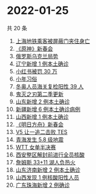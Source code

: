 # 2022-01-25

共 20 条

<!-- BEGIN ZHIHUSEARCH -->
<!-- 最后更新时间 Tue Jan 25 2022 12:14:32 GMT+0800 (China Standard Time) -->
1. [上海地铁乘客被屏蔽门夹住身亡](https://www.zhihu.com/search?q=上海地铁)
1. [《原神》新春会](https://www.zhihu.com/search?q=原神)
1. [俄罗斯乌克兰局势](https://www.zhihu.com/search?q=俄罗斯乌克兰)
1. [辽宁新增 1 例本土确诊](https://www.zhihu.com/search?q=辽宁新增)
1. [小红书被罚 30 万](https://www.zhihu.com/search?q=小红书)
1. [小年习俗](https://www.zhihu.com/search?q=小年)
1. [冬奥人员海关复检阳性 39 人](https://www.zhihu.com/search?q=冬奥人员复检阳性)
1. [鬼灭之刃第二季更新](https://www.zhihu.com/search?q=鬼灭之刃)
1. [山东新增 2 例本土确诊](https://www.zhihu.com/search?q=山东新增)
1. [新疆新增 6 例本土确诊病例](https://www.zhihu.com/search?q=新疆疫情)
1. [山西新增 1 例本土确诊](https://www.zhihu.com/search?q=山西新增)
1. [《明日方舟》新春会](https://www.zhihu.com/search?q=明日方舟)
1. [V5 让一追二击败 TES](https://www.zhihu.com/search?q=tes)
1. [青海发生 5.8 级地震](https://www.zhihu.com/search?q=青海地震)
1. [WTT 女单半决赛](https://www.zhihu.com/search?q=wtt)
1. [西安整区解封前进行全员核酸](https://www.zhihu.com/search?q=西安解封)
1. [詹姆斯 33+11 湖人负热火](https://www.zhihu.com/search?q=湖人)
1. [山东济南新增 2 例本土确诊](https://www.zhihu.com/search?q=山东疫情)
1. [山西发现 1 例核酸阳性人员](https://www.zhihu.com/search?q=山西疫情)
1. [广东珠海新增 2 例确诊](https://www.zhihu.com/search?q=广东疫情)
<!-- END ZHIHUSEARCH -->
